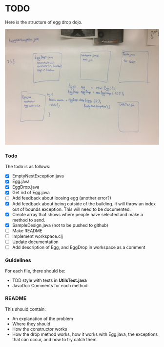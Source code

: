 # TODO  
Here is the structure of egg drop dojo.  

![Plan](Plan.JPG)  

### Todo
The todo is as follows:  
- [x] EmptyNestException.java
- [x] Egg.java
- [x] EggDrop.java
- [x] Get rid of Egg.java
- [ ] Add feedback about loosing egg (another error?)
- [x] Add feedback about being outside of the building. It will throw an index out of bounds exception. This will need to be documented.
- [x] Create array that shows where people have selected and make a method to send.
- [x] SampleDesign.java (not to be pushed to github)
- [ ] Make README
- [ ] Implement workspace.clj
- [ ] Update documentation  
- [ ] Add description of Egg, and EggDrop in workspace as a comment  

### Guidelines
For each file, there should be:  
* TDD style with tests in **UtilsTest.java**  
* JavaDoc Comments for each method  

### README  
This should contain:
* An explanation of the problem  
* Where they should   
* How the constructor works
* How the drop method works, how it works with Egg.java, the exceptions that can occur, and  how to try catch them.

